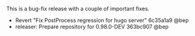 

This is a bug-fix release with a couple of important fixes.

* Revert "Fix PostProcess regression for hugo server" 6c35a1a9 @bep 
* releaser: Prepare repository for 0.98.0-DEV 363bc907 @bep 



